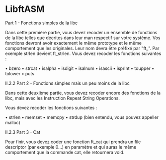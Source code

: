 # LibftASM

Part 1 - Fonctions simples de la libc

Dans cette première partie, vous devez recoder un ensemble de fonctions de la libc
telles que décrites dans leur man respectif sur votre système. Vos fonctions devront avoir
exactement le même prototype et le même comportement que les originales. Leur nom
devra être préfixé par "ft_". Par exemple strlen devient ft_strlen.
Vous devez recoder les fonctions suivantes :

• bzero
• strcat
• isalpha
• isdigit
• isalnum
• isascii
• isprint
• toupper
• tolower
• puts 

II.2.2 Part 2 - Fonctions simples mais un peu moins de la libc

Dans cette deuxième partie, vous devez recoder encore des fonctions de la libc, mais
avec les Instruction Repeat String Operations.

Vous devez recoder les fonctions suivantes :

• strlen
• memset
• memcpy
• strdup (bien entendu, vous pouvez appeller malloc)

II.2.3 Part 3 - Cat

Pour finir, vous devez coder une fonction ft_cat qui prendra un file descriptor
(par exemple 0...) en paramètre et qui auras le même comportement que la commande
cat, elle retournera void.
